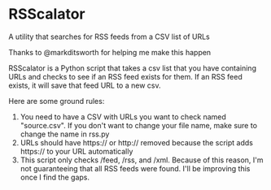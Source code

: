 # RSScalator
A utility that searches for RSS feeds from a CSV list of URLs

Thanks to @markditsworth for helping me make this happen

RSScalator is a Python script that takes a csv list that you have containing URLs and checks to see if an RSS feed exists for them. If an RSS feed exists, it will save that feed URL to a new csv.

Here are some ground rules:

1. You need to have a CSV with URLs you want to check named "source.csv". If you don't want to change your file name, make sure to change the name in rss.py
2. URLs should have https:// or http:// removed because the script adds https:// to your URL automatically
3. This script only checks /feed, /rss, and /xml. Because of this reason, I'm not guaranteeing that all RSS feeds were found. I'll be improving this once I find the gaps.
